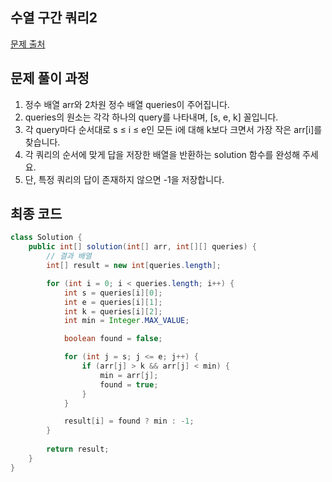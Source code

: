 ## 수열 구간 쿼리2

[문제 출처](https://school.programmers.co.kr/learn/courses/30/lessons/181923)

## 문제 풀이 과정

1. 정수 배열 arr와 2차원 정수 배열 queries이 주어집니다. 
2. queries의 원소는 각각 하나의 query를 나타내며, [s, e, k] 꼴입니다.
3. 각 query마다 순서대로 s ≤ i ≤ e인 모든 i에 대해 k보다 크면서 가장 작은 arr[i]를 찾습니다.
4.  각 쿼리의 순서에 맞게 답을 저장한 배열을 반환하는 solution 함수를 완성해 주세요.
5. 단, 특정 쿼리의 답이 존재하지 않으면 -1을 저장합니다.

## 최종 코드

```java
class Solution {
    public int[] solution(int[] arr, int[][] queries) {
        // 결과 배열
        int[] result = new int[queries.length];

        for (int i = 0; i < queries.length; i++) {
            int s = queries[i][0];
            int e = queries[i][1];
            int k = queries[i][2];
            int min = Integer.MAX_VALUE;

            boolean found = false;

            for (int j = s; j <= e; j++) {
                if (arr[j] > k && arr[j] < min) {
                    min = arr[j];
                    found = true;
                }
            }

            result[i] = found ? min : -1;
        }
        
        return result;
    }
}
```